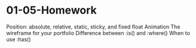 # 01-05-Homework
Position: absolute, relative, static, sticky, and fixed float Animation The wireframe for your portfolio Difference between :is() and :where() When to use :has()
